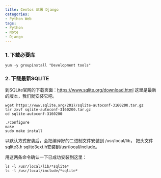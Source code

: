 ```yaml
---
title: Centos 部署 Django
categories:
- Python Web
tags: 
- Python
- Note
- Django
---
```


### 1. 下载必要库

```
yum -y groupinstall "Development tools"
```

### 2. 下载最新SQLITE

到SQLite官网的下载页面：https://www.sqlite.org/download.html  这里是最新的版本，我们就安装它吧。

```
wget https://www.sqlite.org/2017/sqlite-autoconf-3160200.tar.gz
tar zxvf sqlite-autoconf-3160200.tar.gz
cd sqlite-autoconf-3160200

./configure
make
sudo make install
```

以默认方式安装后，会把编译好的二进制文件安装到 /usr/local/lib， 把头文件sqlite3.h sqlite3ext.h安装到/usr/local/include。

用这两条命令确认一下已成功安装到这里：

```
ls -l /usr/local/lib/*sqlite*
ls -l /usr/local/include/*sqlite*
```
